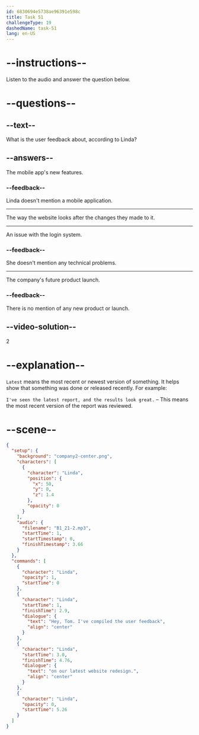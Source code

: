 ```yaml
---
id: 6830694e5738ae96391e598c
title: Task 51
challengeType: 19
dashedName: task-51
lang: en-US
---
```


<!-- (Audio) Linda: Hey, Tom. I've compiled the user feedback on our latest website redesign. -->

# --instructions--

Listen to the audio and answer the question below.

# --questions--

## --text--

What is the user feedback about, according to Linda?

## --answers--

The mobile app's new features.

### --feedback--

Linda doesn't mention a mobile application.

---

The way the website looks after the changes they made to it.

---

An issue with the login system.

### --feedback--

She doesn't mention any technical problems.

---

The company's future product launch.

### --feedback--

There is no mention of any new product or launch.

## --video-solution--

2

# --explanation--

`Latest` means the most recent or newest version of something. It helps show that something was done or released recently. For example:

`I've seen the latest report, and the results look great.` – This means the most recent version of the report was reviewed.

# --scene--

```json
{
  "setup": {
    "background": "company2-center.png",
    "characters": [
      {
        "character": "Linda",
        "position": {
          "x": 50,
          "y": 0,
          "z": 1.4
        },
        "opacity": 0
      }
    ],
    "audio": {
      "filename": "B1_21-2.mp3",
      "startTime": 1,
      "startTimestamp": 0,
      "finishTimestamp": 3.66
    }
  },
  "commands": [
    {
      "character": "Linda",
      "opacity": 1,
      "startTime": 0
    },
    {
      "character": "Linda",
      "startTime": 1,
      "finishTime": 2.9,
      "dialogue": {
        "text": "Hey, Tom. I've compiled the user feedback",
        "align": "center"
      }
    },
    {
      "character": "Linda",
      "startTime": 3.0,
      "finishTime": 4.76,
      "dialogue": {
        "text": "on our latest website redesign.",
        "align": "center"
      }
    },
    {
      "character": "Linda",
      "opacity": 0,
      "startTime": 5.26
    }
  ]
}
```
